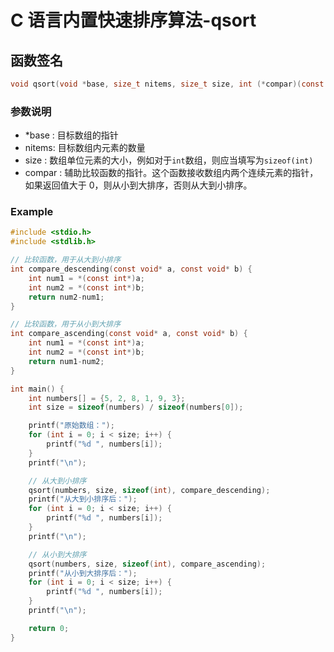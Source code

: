 # C 语言内置快速排序算法-qsort

## 函数签名

```c
void qsort(void *base, size_t nitems, size_t size, int (*compar)(const void *, const void*))
```

### 参数说明

- \*base : 目标数组的指针
- nitems: 目标数组内元素的数量
- size : 数组单位元素的大小，例如对于`int`数组，则应当填写为`sizeof(int)`
- compar : 辅助比较函数的指针。这个函数接收数组内两个连续元素的指针，如果返回值大于 0，则从小到大排序，否则从大到小排序。

### Example

```c
#include <stdio.h>
#include <stdlib.h>

// 比较函数，用于从大到小排序
int compare_descending(const void* a, const void* b) {
    int num1 = *(const int*)a;
    int num2 = *(const int*)b;
    return num2-num1;
}

// 比较函数，用于从小到大排序
int compare_ascending(const void* a, const void* b) {
    int num1 = *(const int*)a;
    int num2 = *(const int*)b;
    return num1-num2;
}

int main() {
    int numbers[] = {5, 2, 8, 1, 9, 3};
    int size = sizeof(numbers) / sizeof(numbers[0]);

    printf("原始数组：");
    for (int i = 0; i < size; i++) {
        printf("%d ", numbers[i]);
    }
    printf("\n");

    // 从大到小排序
    qsort(numbers, size, sizeof(int), compare_descending);
    printf("从大到小排序后：");
    for (int i = 0; i < size; i++) {
        printf("%d ", numbers[i]);
    }
    printf("\n");

    // 从小到大排序
    qsort(numbers, size, sizeof(int), compare_ascending);
    printf("从小到大排序后：");
    for (int i = 0; i < size; i++) {
        printf("%d ", numbers[i]);
    }
    printf("\n");

    return 0;
}

```
